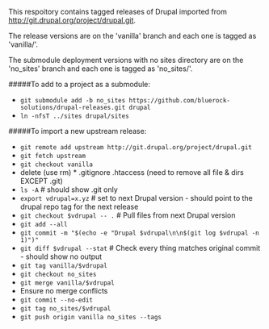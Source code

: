 This respoitory contains tagged releases of Drupal imported from http://git.drupal.org/project/drupal.git.

The release versions are on the 'vanilla' branch and each one is tagged as 'vanilla/<drupal version number>'.

The submodule deployment versions with no sites directory are on the 'no_sites' branch and each one is tagged as 'no_sites/<drupal version number>'.

#####To add to a project as a submodule:

* `git submodule add -b no_sites https://github.com/bluerock-solutions/drupal-releases.git drupal`
* `ln -nfsT ../sites drupal/sites`

#####To import a new upstream release:

* `git remote add upstream http://git.drupal.org/project/drupal.git`
* `git fetch upstream`
* `git checkout vanilla`
* delete (use rm) * .gitignore .htaccess (need to remove all file & dirs EXCEPT .git)
* `ls -A` # should show .git only
* `export vdrupal=x.yz` # set to next Drupal version - should point to the drupal repo tag for the next release
* `git checkout $vdrupal -- .` # Pull files from next Drupal version
* `git add --all`
* `git commit -m "$(echo -e "Drupal $vdrupal\n\n$(git log $vdrupal -n 1)")"`
* `git diff $vdrupal --stat` # Check every thing matches original commit - should show no output
* `git tag vanilla/$vdrupal`
* `git checkout no_sites`
* `git merge vanilla/$vdrupal`
* Ensure no merge conflicts
* `git commit --no-edit`
* `git tag no_sites/$vdrupal`
* `git push origin vanilla no_sites --tags`
